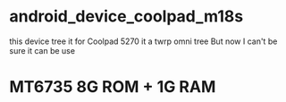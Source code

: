 # android_device_coolpad_m18s
this device tree it for Coolpad 5270 
it a twrp omni tree
But now I can't be sure it can be use
# MT6735 8G ROM + 1G RAM
